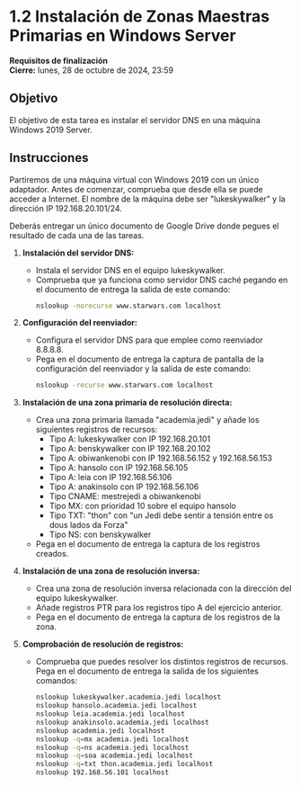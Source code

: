 # 1.2 Instalación de Zonas Maestras Primarias en Windows Server

**Requisitos de finalización**  
**Cierre:** lunes, 28 de octubre de 2024, 23:59

## Objetivo

El objetivo de esta tarea es instalar el servidor DNS en una máquina Windows 2019 Server.

## Instrucciones

Partiremos de una máquina virtual con Windows 2019 con un único adaptador. Antes de comenzar, comprueba que desde ella se puede acceder a Internet. El nombre de la máquina debe ser "lukeskywalker" y la dirección IP 192.168.20.101/24.

Deberás entregar un único documento de Google Drive donde pegues el resultado de cada una de las tareas.

1. **Instalación del servidor DNS:**
    - Instala el servidor DNS en el equipo lukeskywalker.
    - Comprueba que ya funciona como servidor DNS caché pegando en el documento de entrega la salida de este comando:
      ```sh
      nslookup -norecurse www.starwars.com localhost
      ```

2. **Configuración del reenviador:**
    - Configura el servidor DNS para que emplee como reenviador 8.8.8.8.
    - Pega en el documento de entrega la captura de pantalla de la configuración del reenviador y la salida de este comando:
      ```sh
      nslookup -recurse www.starwars.com localhost
      ```

3. **Instalación de una zona primaria de resolución directa:**
    - Crea una zona primaria llamada "academia.jedi" y añade los siguientes registros de recursos:
        - Tipo A: lukeskywalker con IP 192.168.20.101
        - Tipo A: benskywalker con IP 192.168.20.102
        - Tipo A: obiwankenobi con IP 192.168.56.152 y 192.168.56.153
        - Tipo A: hansolo con IP 192.168.56.105
        - Tipo A: leia con IP 192.168.56.106
        - Tipo A: anakinsolo con IP 192.168.56.106
        - Tipo CNAME: mestrejedi a obiwankenobi
        - Tipo MX: con prioridad 10 sobre el equipo hansolo
        - Tipo TXT: "thon" con "un Jedi debe sentir a tensión entre os dous lados da Forza"
        - Tipo NS: con benskywalker
    - Pega en el documento de entrega la captura de los registros creados.

4. **Instalación de una zona de resolución inversa:**
    - Crea una zona de resolución inversa relacionada con la dirección del equipo lukeskywalker.
    - Añade registros PTR para los registros tipo A del ejercicio anterior.
    - Pega en el documento de entrega la captura de los registros de la zona.

5. **Comprobación de resolución de registros:**
    - Comprueba que puedes resolver los distintos registros de recursos. Pega en el documento de entrega la salida de los siguientes comandos:
      ```sh
      nslookup lukeskywalker.academia.jedi localhost
      nslookup hansolo.academia.jedi localhost
      nslookup leia.academia.jedi localhost
      nslookup anakinsolo.academia.jedi localhost
      nslookup academia.jedi localhost
      nslookup -q=mx academia.jedi localhost
      nslookup -q=ns academia.jedi localhost
      nslookup -q=soa academia.jedi localhost
      nslookup -q=txt thon.academia.jedi localhost
      nslookup 192.168.56.101 localhost
      ```